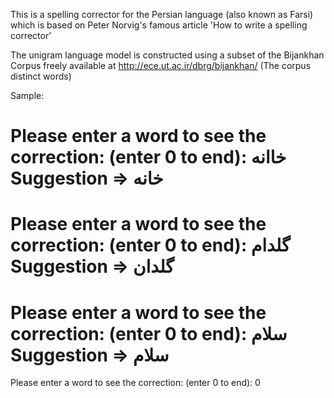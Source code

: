 This is a spelling corrector for the Persian language (also known as Farsi) which is based on Peter Norvig's famous article 'How to write a spelling corrector' 

The unigram language model is constructed using a subset of the Bijankhan Corpus freely available at
http://ece.ut.ac.ir/dbrg/bijankhan/ (The corpus distinct words)

Sample:

Please enter a word to see the correction: (enter 0 to end): خاانه
Suggestion => خانه
=======
Please enter a word to see the correction: (enter 0 to end): گلدام
Suggestion => گلدان
=======
Please enter a word to see the correction: (enter 0 to end): سلام
Suggestion => سلام
=======
Please enter a word to see the correction: (enter 0 to end): 0
>>> 
